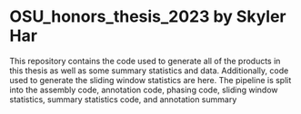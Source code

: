 # OSU_honors_thesis_2023 by Skyler Har
This repository contains the code used to generate all of the products in this thesis as well as some summary statistics and data. Additionally, code used to generate the sliding window statistics are here.
 The pipeline is split into the assembly code, annotation code, phasing code, sliding window statistics, summary statistics code, and annotation summary

